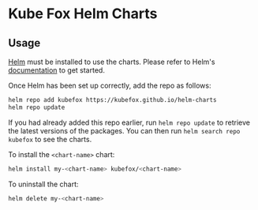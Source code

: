 # Kube Fox Helm Charts

## Usage

[Helm](https://helm.sh) must be installed to use the charts.  Please refer to Helm's [documentation](https://helm.sh/docs) to get started.

Once Helm has been set up correctly, add the repo as follows:

```bash
helm repo add kubefox https://kubefox.github.io/helm-charts
helm repo update
```

If you had already added this repo earlier, run `helm repo update` to retrieve the latest versions of the packages.  You can then run `helm search repo kubefox` to see the charts.

To install the `<chart-name>` chart:

```bash
helm install my-<chart-name> kubefox/<chart-name>
```

To uninstall the chart:

```bash
helm delete my-<chart-name>
```
